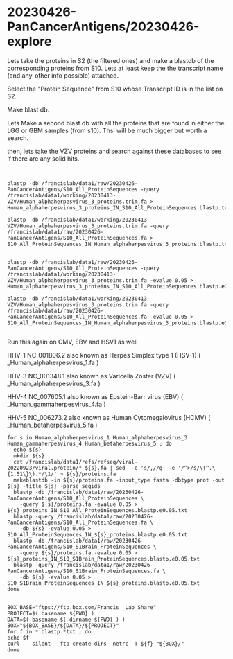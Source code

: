 
#	20230426-PanCancerAntigens/20230426-explore



Lets take the proteins in S2 (the filtered ones) and make a blastdb of the corresponding proteins from S10.  Lets at least keep the the transcript name (and any-other info possible) attached.

Select the "Protein Sequence" from S10 whose Transcript ID is in the list on S2.

Make blast db.




Lets Make a second blast db with all the proteins that are found in either the LGG or GBM samples (from s10). Thsi will be much bigger but worth a search.






then, lets take the VZV proteins and search against these databases to see if there are any solid hits.



```


blastp -db /francislab/data1/raw/20230426-PanCancerAntigens/S10_All_ProteinSequences -query /francislab/data1/working/20230413-VZV/Human_alphaherpesvirus_3_proteins.trim.fa > Human_alphaherpesvirus_3_proteins_IN_S10_All_ProteinSequences.blastp.txt

blastp -db /francislab/data1/working/20230413-VZV/Human_alphaherpesvirus_3_proteins.trim.fa -query /francislab/data1/raw/20230426-PanCancerAntigens/S10_All_ProteinSequences.fa > S10_All_ProteinSequences_IN_Human_alphaherpesvirus_3_proteins.blastp.txt


blastp -db /francislab/data1/raw/20230426-PanCancerAntigens/S10_All_ProteinSequences -query /francislab/data1/working/20230413-VZV/Human_alphaherpesvirus_3_proteins.trim.fa -evalue 0.05 > Human_alphaherpesvirus_3_proteins_IN_S10_All_ProteinSequences.blastp.e0.05.txt

blastp -db /francislab/data1/working/20230413-VZV/Human_alphaherpesvirus_3_proteins.trim.fa -query /francislab/data1/raw/20230426-PanCancerAntigens/S10_All_ProteinSequences.fa -evalue 0.05 > S10_All_ProteinSequences_IN_Human_alphaherpesvirus_3_proteins.blastp.e0.05.txt


```









Run this again on CMV, EBV and HSV1 as well

HHV-1 NC_001806.2 also known as Herpes Simplex type 1 (HSV-1) ( _Human_alphaherpesvirus_1.fa )

HHV-3 NC_001348.1 also known as Varicella Zoster (VZV) ( _Human_alphaherpesvirus_3.fa )

HHV-4 NC_007605.1 also known as Epstein-Barr virus (EBV) ( _Human_gammaherpesvirus_4.fa )

HHV-5 NC_006273.2 also known as Human Cytomegalovirus (HCMV) ( _Human_betaherpesvirus_5.fa )


```
for s in Human_alphaherpesvirus_1 Human_alphaherpesvirus_3 Human_gammaherpesvirus_4 Human_betaherpesvirus_5 ; do
  echo ${s}
  mkdir ${s}
  cat /francislab/data1/refs/refseq/viral-20220923/viral.protein/*_${s}.fa | sed  -e 's/,//g' -e '/^>/s/\(^.\{1,51\}\).*/\1/' > ${s}/proteins.fa
  makeblastdb -in ${s}/proteins.fa -input_type fasta -dbtype prot -out ${s} -title ${s} -parse_seqids
  blastp -db /francislab/data1/raw/20230426-PanCancerAntigens/S10_All_ProteinSequences \
    -query ${s}/proteins.fa -evalue 0.05 > ${s}_proteins_IN_S10_All_ProteinSequences.blastp.e0.05.txt
  blastp -query /francislab/data1/raw/20230426-PanCancerAntigens/S10_All_ProteinSequences.fa \
    -db ${s} -evalue 0.05 > S10_All_ProteinSequences_IN_${s}_proteins.blastp.e0.05.txt
  blastp -db /francislab/data1/raw/20230426-PanCancerAntigens/S10_S1Brain_ProteinSequences \
    -query ${s}/proteins.fa -evalue 0.05 > ${s}_proteins_IN_S10_S1Brain_ProteinSequences.blastp.e0.05.txt
  blastp -query /francislab/data1/raw/20230426-PanCancerAntigens/S10_S1Brain_ProteinSequences.fa \
    -db ${s} -evalue 0.05 > S10_S1Brain_ProteinSequences_IN_${s}_proteins.blastp.e0.05.txt
done
```


```

BOX_BASE="ftps://ftp.box.com/Francis _Lab_Share"
PROJECT=$( basename ${PWD} )
DATA=$( basename $( dirname ${PWD} ) ) 
BOX="${BOX_BASE}/${DATA}/${PROJECT}"
for f in *.blastp.*txt ; do
echo $f
curl  --silent --ftp-create-dirs -netrc -T ${f} "${BOX}/"
done


```
